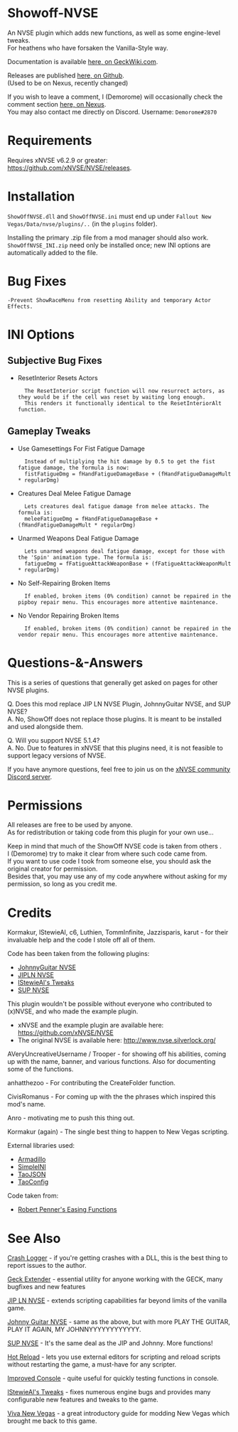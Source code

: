 # Showoff-NVSE
An NVSE plugin which adds new functions, as well as some engine-level tweaks.\
For heathens who have forsaken the Vanilla-Style way. 

Documentation is available [here, on GeckWiki.com](https://geckwiki.com/index.php?title=Category:Functions_(ShowOff_NVSE)).

Releases are published [here, on Github](https://github.com/Demorome/Showoff-NVSE/releases).\
(Used to be on Nexus, recently changed)

If you wish to leave a comment, I (Demorome) will occasionally check the comment section [here, on Nexus](https://www.nexusmods.com/newvegas/mods/72541?tab=posts).\
You may also contact me directly on Discord. Username: `Demorome#2870`


# Requirements
Requires xNVSE v6.2.9 or greater: https://github.com/xNVSE/NVSE/releases.


# Installation
`ShowOffNVSE.dll` and `ShowOffNVSE.ini` must end up under `Fallout New Vegas/Data/nvse/plugins/..` (in the `plugins` folder).

Installing the primary .zip file from a mod manager should also work.
`ShowOffNVSE_INI.zip` need only be installed once; new INI options are automatically added to the file.


# Bug Fixes

    -Prevent ShowRaceMenu from resetting Ability and temporary Actor Effects.

# INI Options

## Subjective Bug Fixes
* ResetInterior Resets Actors

        The ResetInterior script function will now resurrect actors, as they would be if the cell was reset by waiting long enough.
        This renders it functionally identical to the ResetInteriorAlt function.
    
## Gameplay Tweaks
* Use Gamesettings For Fist Fatigue Damage

        Instead of multiplying the hit damage by 0.5 to get the fist fatigue damage, the formula is now:
		fistFatigueDmg = fHandFatigueDamageBase + (fHandFatigueDamageMult * regularDmg)
        
* Creatures Deal Melee Fatigue Damage

        Lets creatures deal fatigue damage from melee attacks. The formula is:
		meleeFatigueDmg = fHandFatigueDamageBase + (fHandFatigueDamageMult * regularDmg)
        
* Unarmed Weapons Deal Fatigue Damage

        Lets unarmed weapons deal fatigue damage, except for those with the 'Spin' animation type. The formula is:
		fatigueDmg = fFatigueAttackWeaponBase + (fFatigueAttackWeaponMult * regularDmg)
        
* No Self-Repairing Broken Items

        If enabled, broken items (0% condition) cannot be repaired in the pipboy repair menu. This encourages more attentive maintenance.
        
* No Vendor Repairing Broken Items

        If enabled, broken items (0% condition) cannot be repaired in the vendor repair menu. This encourages more attentive maintenance.


# Questions-&-Answers

This is a series of questions that generally get asked on pages for other NVSE plugins.

Q. Does this mod replace JIP LN NVSE Plugin, JohnnyGuitar NVSE, and SUP NVSE?\
A. No, ShowOff does not replace those plugins. It is meant to be installed and used alongside them.

Q. Will you support NVSE 5.1.4?\
A. No. Due to features in xNVSE that this plugins need, it is not feasible to support legacy versions of NVSE.

If you have anymore questions, feel free to join us on the [xNVSE community Discord server](https://discord.com/invite/EebN93s). 

# Permissions
All releases are free to be used by anyone.\
As for redistribution or taking code from this plugin for your own use...

Keep in mind that much of the ShowOff NVSE code is taken from others .\
I (Demorome) try to make it clear from where such code came from.\
If you want to use code I took from someone else, you should ask the original creator for permission.\
Besides that, you may use any of my code anywhere without asking for my permission, so long as you credit me.

# Credits
Kormakur, lStewieAl, c6, Luthien, TommInfinite, Jazzisparis, karut - for their invaluable help and the code I stole off all of them.

Code has been taken from the following plugins:
* [JohnnyGuitar NVSE](https://www.nexusmods.com/newvegas/mods/66927)
* [JIPLN NVSE](https://www.nexusmods.com/newvegas/mods/58277) 
* [lStewieAl's Tweaks](https://www.nexusmods.com/newvegas/mods/66347)
* [SUP NVSE](https://www.nexusmods.com/newvegas/mods/73160)

This plugin wouldn't be possible without everyone who contributed to (x)NVSE, and who made the example plugin.

* xNVSE and the example plugin are available here: https://github.com/xNVSE/NVSE
* The original NVSE is available here: http://www.nvse.silverlock.org/

AVeryUncreativeUsername / Trooper - for showing off his abilities,  coming up with the name, banner, and various functions. Also for documenting some of the functions.

anhatthezoo - For contributing the CreateFolder function.

CivisRomanus - For coming up with the the phrases which inspired this mod's name. 

Anro - motivating me to push this thing out.

Kormakur (again) - The single best thing to happen to New Vegas scripting.

External libraries used:
* [Armadillo](http://arma.sourceforge.net/docs.html)
* [SimpleINI](https://github.com/brofield/simpleini)
* [TaoJSON](https://github.com/taocpp/json)
* [TaoConfig](https://github.com/taocpp/config)

Code taken from:
* [Robert Penner's Easing Functions](http://robertpenner.com/easing/)

# See Also
[Crash Logger](https://www.nexusmods.com/newvegas/mods/72317) - if you're getting crashes with a DLL, this is the best thing to report issues to the author.

[Geck Extender](https://www.nexusmods.com/newvegas/mods/64888) - essential utility for anyone working with the GECK, many bugfixes and new features

[JIP LN NVSE](https://www.nexusmods.com/newvegas/mods/58277) - extends scripting capabilities far beyond limits of the vanilla game.

[Johnny Guitar NVSE](https://www.nexusmods.com/newvegas/mods/66927) - same as the above, but with more PLAY THE GUITAR, PLAY IT AGAIN, MY JOHNNYYYYYYYYYYYY.

[SUP NVSE](https://www.nexusmods.com/newvegas/mods/71878) - It's the same deal as the JIP and Johnny. More functions!

[Hot Reload](https://www.nexusmods.com/newvegas/mods/70962) - lets you use external editors for scripting and reload scripts without restarting the game, a must-have for any scripter.

[Improved Console](https://www.nexusmods.com/newvegas/mods/70801) - quite useful for quickly testing functions in console.

[lStewieAl's Tweaks](https://www.nexusmods.com/newvegas/mods/66347) - fixes numerous engine bugs and provides many configurable new features and tweaks to the game.

[Viva New Vegas](https://vivanewvegas.github.io/intro.html) - a great introductory guide for modding New Vegas which brought me back to this game.
